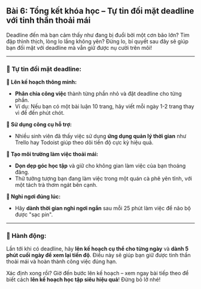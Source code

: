 ## Bài 6: Tổng kết khóa học – Tự tin đối mặt deadline với tinh thần thoải mái

Deadline đến mà bạn cảm thấy như đang bị đuổi bởi một cơn bão lớn? Tim đập thình thịch, lòng lo lắng không yên? Đừng lo, bí quyết sau đây sẽ giúp bạn đối mặt với deadline mà vẫn giữ được nụ cười trên môi!

---

### 📌 Tự tin đối mặt deadline:

**🔹 Lên kế hoạch thông minh:**
- **Phân chia công việc** thành từng phần nhỏ và đặt deadline cho từng phần. 
- Ví dụ: Nếu bạn có một bài luận 10 trang, hãy viết mỗi ngày 1-2 trang thay vì để đến phút chót.

**🔹 Sử dụng công cụ hỗ trợ:**
- Nhiều sinh viên đã thấy việc sử dụng **ứng dụng quản lý thời gian** như Trello hay Todoist giúp theo dõi tiến độ cực kỳ hiệu quả.

**🔹 Tạo môi trường làm việc thoải mái:**
- **Dọn dẹp góc học tập** và giữ cho không gian làm việc của bạn thoáng đãng.
- Thử tưởng tượng bạn đang làm việc trong một quán cà phê yên tĩnh, với một tách trà thơm ngát bên cạnh.

**🔹 Nghỉ ngơi đúng lúc:**
- Hãy **dành thời gian nghỉ ngơi ngắn** sau mỗi 25 phút làm việc để não bộ được "sạc pin".

---

### 🚀 Hành động:

Lần tới khi có deadline, hãy **lên kế hoạch cụ thể cho từng ngày** và **dành 5 phút cuối ngày để xem lại tiến độ**. Điều này sẽ giúp bạn giữ được tinh thần thoải mái và hoàn thành công việc đúng hạn.

Xác định xong rồi? Giờ đến bước lên kế hoạch – xem ngay bài tiếp theo để biết cách **lên kế hoạch học tập siêu hiệu quả**! Đừng bỏ lỡ nhé!